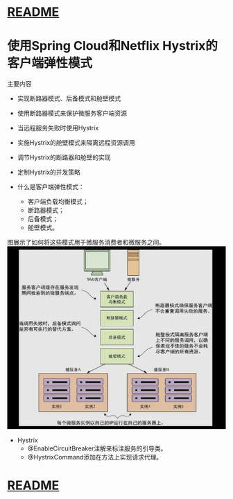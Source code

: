 
# [README](../README.md "回到 README")

# 使用Spring Cloud和Netflix Hystrix的客户端弹性模式

主要内容
* 实现断路器模式、后备模式和舱壁模式
* 使用断路器模式来保护微服务客户端资源
* 当远程服务失败时使用Hystrix
* 实施Hystrix的舱壁模式来隔离远程资源调用
* 调节Hystrix的断路器和舱壁的实现
* 定制Hystrix的并发策略

* 什么是客户端弹性模式：
    * 客户端负载均衡模式；
    * 断路器模式；
    * 后备模式；
    * 舱壁模式。
    
图展示了如何将这些模式用于微服务消费者和微服务之间。
![](images/5.1.1.png)

* Hystrix
    * @EnableCircuitBreaker注解来标注服务的引导类。
    * @HystrixCommand添加在方法上实现请求代理。







# [README](../README.md "回到 README")